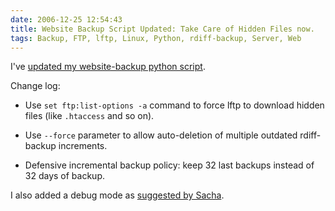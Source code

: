 ```yaml
---
date: 2006-12-25 12:54:43
title: Website Backup Script Updated: Take Care of Hidden Files now.
tags: Backup, FTP, lftp, Linux, Python, rdiff-backup, Server, Web
---
```


I've [updated my website-backup python script](https://github.com/kdeldycke/scripts/blob/master/website-backup.py).

Change log:

  * Use `set ftp:list-options -a` command to force lftp to download hidden files (like `.htaccess` and so on).

  * Use `--force` parameter to allow auto-deletion of multiple outdated rdiff-backup increments.

  * Defensive incremental backup policy: keep 32 last backups instead of 32 days of backup.

I also added a debug mode as [suggested by Sacha](https://kevin.deldycke.com/2006/11/website-backup-script-incremental-backup-feature-added/#comment-957).
